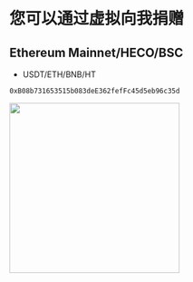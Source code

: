 # 您可以通过虚拟向我捐赠

## Ethereum Mainnet/HECO/BSC
- USDT/ETH/BNB/HT
```
0xB08b731653515b083deE362fefFc45d5eb96c35d
```
<img src="https://raw.githubusercontent.com/numb95/v2ray-agent/master/fodder/donation/main.png" width=300>
